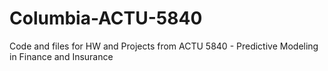 # Columbia-ACTU-5840
Code and files for HW and Projects from ACTU 5840 - Predictive Modeling in Finance and Insurance
